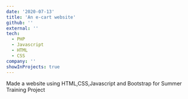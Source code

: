 ```yaml
---
date: '2020-07-13'
title: 'An e-cart website'
github: ''
external: ''
tech:
  - PHP
  - Javascript
  - HTML
  - CSS
company: ''
showInProjects: true
---
```


Made a website using HTML,CSS,Javascript and Bootstrap for Summer Training Project

